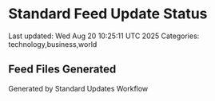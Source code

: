 # Standard Feed Update Status
Last updated: Wed Aug 20 10:25:11 UTC 2025
Categories: technology,business,world

## Feed Files Generated

Generated by Standard Updates Workflow
